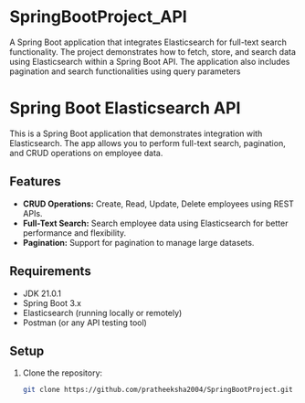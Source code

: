 # SpringBootProject_API
A Spring Boot application that integrates Elasticsearch for full-text search functionality. The project demonstrates how to fetch, store, and search data using Elasticsearch within a Spring Boot API. The application also includes pagination and search functionalities using query parameters

# Spring Boot Elasticsearch API

This is a Spring Boot application that demonstrates integration with Elasticsearch. The app allows you to perform full-text search, pagination, and CRUD operations on employee data.

## Features

- **CRUD Operations:** Create, Read, Update, Delete employees using REST APIs.
- **Full-Text Search:** Search employee data using Elasticsearch for better performance and flexibility.
- **Pagination:** Support for pagination to manage large datasets.

## Requirements

- JDK 21.0.1
- Spring Boot 3.x
- Elasticsearch (running locally or remotely)
- Postman (or any API testing tool)

## Setup

1. Clone the repository:
   ```bash
   git clone https://github.com/pratheeksha2004/SpringBootProject.git
